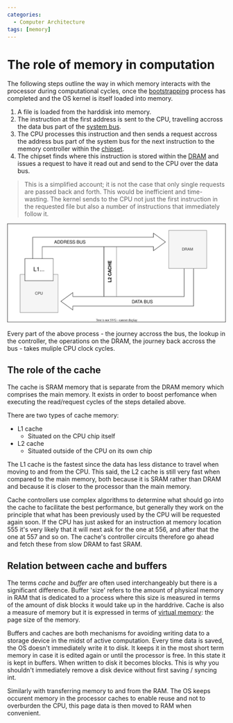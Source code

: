 ```yaml
---
categories:
  - Computer Architecture
tags: [memory]
---
```


# The role of memory in computation

The following steps outline the way in which memory interacts with the processor during computational cycles, once the [bootstrapping](/Operating_Systems/Boot_process.md) process has completed and the OS kernel is itself loaded into memory.

1. A file is loaded from the harddisk into memory.
2. The instruction at the first address is sent to the CPU, travelling accross the data bus part of the [system bus](/Hardware/Bus.md#system-bus).
3. The CPU processes this instruction and then sends a request accross the address bus part of the system bus for the next instruction to the memory controller within the [chipset](/Computer_Architecture/Chipset_and_controllers.md).
4. The chipset finds where this instruction is stored within the [DRAM](/Computer_Architecture/Memory/Memory.md#dram) and issues a request to have it read out and send to the CPU over the data bus.

> This is a simplified account; it is not the case that only single requests are passed back and forth. This would be inefficient and time-wasting. The kernel sends to the CPU not just the first instruction in the requested file but also a number of instructions that immediately follow it.

![](/_img/memory-flow.svg)

Every part of the above process - the journey accross the bus, the lookup in the controller, the operations on the DRAM, the journey back accross the bus - takes muliple CPU clock cycles.

## The role of the cache

The cache is SRAM memory that is separate from the DRAM memory which comprises the main memory. It exists in order to boost perfomance when executing the read/request cycles of the steps detailed above.

There are two types of cache memory:

- L1 cache
  - Situated on the CPU chip itself
- L2 cache
  - Situated outside of the CPU on its own chip

The L1 cache is the fastest since the data has less distance to travel when moving to and from the CPU. This said, the L2 cache is still very fast when compared to the main memory, both because it is SRAM rather than DRAM and because it is closer to the processor than the main memory.

Cache controllers use complex algorithms to determine what should go into the cache to facilitate the best performance, but generally they work on the principle that what has been previously used by the CPU will be requested again soon. If the CPU has just asked for an instruction at memory location 555 it's very likely that it will next ask for the one at 556, and after that the one at 557 and so on. The cache's controller circuits therefore go ahead and fetch these from slow DRAM to fast SRAM.

## Relation between cache and buffers

The terms _cache_ and _buffer_ are often used interchangeably but there is a significant difference. Buffer 'size' refers to the amount of physical memory in RAM that is dedicated to a process where this size is measured in terms of the amount of disk blocks it would take up in the harddrive. Cache is also a measure of memory but it is expressed in terms of [virtual memory](/Operating_Systems/Virtual_memory_and_the_MMU.md): the page size of the memory.

Buffers and caches are both mechanisms for avoiding writing data to a storage device in the midst of active computation. Every time data is saved, the OS doesn't immediately write it to disk. It keeps it in the most short term memory in case it is edited again or until the processor is free. In this state it is kept in buffers. When written to disk it becomes blocks. This is why you shouldn't immediately remove a disk device without first saving / syncing int.

Similarly with transferring memory to and from the RAM. The OS keeps occurent memory in the processor caches to enable reuse and not to overburden the CPU, this page data is then moved to RAM when convenient.
